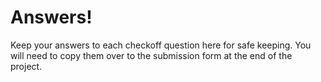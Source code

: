 # Answers!
Keep your answers to each checkoff question here for safe keeping. You will need to copy them over to the submission form at the end of the project. 
